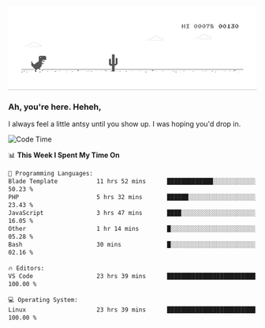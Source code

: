 
<div align="center">
    <img align="center" src="dino.gif">
</div>

### Ah, you're here. Heheh, 
I always feel a little antsy until you show up. I was hoping you'd drop in.

<!--START_SECTION:mrepol742-->
![Code Time](http://img.shields.io/badge/Code%20Time-2%2C760%20hrs-blue)

📊 **This Week I Spent My Time On** 

```text
💬 Programming Languages: 
Blade Template           11 hrs 52 mins      █████████████░░░░░░░░░░░░   50.23 % 
PHP                      5 hrs 32 mins       ██████░░░░░░░░░░░░░░░░░░░   23.43 % 
JavaScript               3 hrs 47 mins       ████░░░░░░░░░░░░░░░░░░░░░   16.05 % 
Other                    1 hr 14 mins        █░░░░░░░░░░░░░░░░░░░░░░░░   05.28 % 
Bash                     30 mins             █░░░░░░░░░░░░░░░░░░░░░░░░   02.16 % 

🔥 Editors: 
VS Code                  23 hrs 39 mins      █████████████████████████   100.00 % 

💻 Operating System: 
Linux                    23 hrs 39 mins      █████████████████████████   100.00 % 
```


<!--END_SECTION:mrepol742-->
